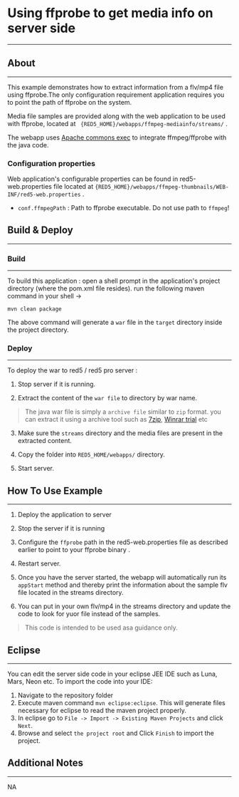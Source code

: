 # Using ffprobe to get media info on server side
---


## About
---

This example demonstrates how to extract information from a flv/mp4 file using ffprobe.The only configuration requirement application requires you to point the path of ffprobe on the system. 

Media file samples are provided along with the web application to be used with ffprobe, located at ` {RED5_HOME}/webapps/ffmpeg-mediainfo/streams/` .

The webapp uses [Apache commons exec](https://commons.apache.org/proper/commons-exec/) to integrate ffmpeg/ffprobe with the java code.


### Configuration properties

Web application's configurable properties can be found in red5-web.properties file located at `{RED5_HOME}/webapps/ffmpeg-thumbnails/WEB-INF/red5-web.properties` .

* `conf.ffmpegPath` : Path to ffprobe executable. Do not use path to `ffmpeg`!


## Build & Deploy
---

### Build
---

To build this application : open a shell prompt in the application's project directory (where the pom.xml file resides). run the following maven command in your shell -> 

``` 
mvn clean package 

```

The above command will generate a `war` file in the `target` directory inside the project directory. 


### Deploy
---

To deploy the war to red5 / red5 pro server :

1. Stop server if it is running.

2. Extract the content of the `war file` to directory by war name. 

> The java war file is simply a `archive file` similar to `zip` format. you can extract it using a archive tool such as [7zip](#http://www.7-zip.org/), [Winrar trial](#http://www.rarlab.com/download.htm) etc

3. Make sure the `streams` directory and the media files are present in the extracted content.

4. Copy the folder into `RED5_HOME/webapps/` directory.

5. Start server.


## How To Use Example
---


1. Deploy the application to server

2. Stop the server if it is running

3. Configure the `ffprobe` path in the red5-web.properties file as described earlier to point to your ffprobe binary .

4. Restart server.

5. Once you have the server started, the webapp will automatically run its `appStart` method and thereby print the information about the sample flv file located in the streams directory.

6. You can put in your own flv/mp4 in the streams directory and update the code to look for yuor file instead of the samples.

> This code is intended to be used asa guidance only.


## Eclipse
---

You can edit the server side code in your eclipse JEE IDE such as Luna, Mars, Neon etc. To import the code into your IDE:

1. Navigate to the repository folder
2. Execute maven command `mvn eclipse:eclipse`. This will generate files necessary for eclipse to read the maven project properly.
3. In eclipse go to `File -> Import -> Existing Maven Projects` and click `Next`.
4. Browse and select `the project root` and Click `Finish` to import the project.



## Additional Notes
---

NA

